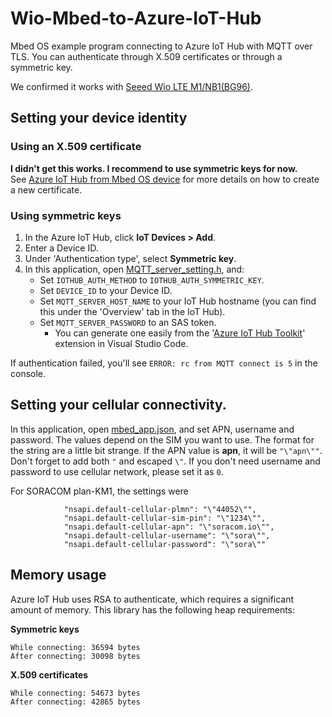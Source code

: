 # Wio-Mbed-to-Azure-IoT-Hub

Mbed OS example program connecting to Azure IoT Hub with MQTT over TLS. You can authenticate through X.509 certificates or through a symmetric key.

We confirmed it works with [Seeed Wio LTE M1/NB1(BG96)](https://os.mbed.com/platforms/Seeed-Wio-BG96/).

## Setting your device identity

### Using an X.509 certificate

**I didn't get this works. I recommend to use symmetric keys for now.**  
See [Azure IoT Hub from Mbed OS device](https://os.mbed.com/users/coisme/notebook/azure-iot-hub-from-mbed-os-device/) for more details on how to create a new certificate.

### Using symmetric keys

1. In the Azure IoT Hub, click **IoT Devices > Add**.
1. Enter a Device ID.
1. Under 'Authentication type', select **Symmetric key**.
1. In this application, open [MQTT_server_setting.h](MQTT_server_setting.h), and:
    * Set `IOTHUB_AUTH_METHOD` to `IOTHUB_AUTH_SYMMETRIC_KEY`.
    * Set `DEVICE_ID` to your Device ID.
    * Set `MQTT_SERVER_HOST_NAME` to your IoT Hub hostname (you can find this under the 'Overview' tab in the IoT Hub).
    * Set `MQTT_SERVER_PASSWORD` to an SAS token.
        * You can generate one easily from the '[Azure IoT Hub Toolkit](https://github.com/Microsoft/vscode-azure-iot-toolkit/wiki/Generate-SAS-Token-for-IoT-Hub)' extension in Visual Studio Code.

If authentication failed, you'll see `ERROR: rc from MQTT connect is 5` in the console.

## Setting your cellular connectivity.
In this application, open [mbed_app.json](mbed_app.json), and set APN, username and password. The values depend on the SIM you want to use. The format for the string are a little bit strange. If the APN value is **apn**, it will be `"\"apn\""`. Don't forget to add both `"` and escaped `\"`. If you don't need username and password to use cellular network, please set it as `0`.

For SORACOM plan-KM1, the settings were

```
            "nsapi.default-cellular-plmn": "\"44052\"",
            "nsapi.default-cellular-sim-pin": "\"1234\"",
            "nsapi.default-cellular-apn": "\"soracom.io\"",
            "nsapi.default-cellular-username": "\"sora\"",
            "nsapi.default-cellular-password": "\"sora\""
```

## Memory usage

Azure IoT Hub uses RSA to authenticate, which requires a significant amount of memory. This library has the following heap requirements:

**Symmetric keys**

```
While connecting: 36594 bytes
After connecting: 30098 bytes
```

**X.509 certificates**

```
While connecting: 54673 bytes
After connecting: 42865 bytes
```

